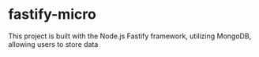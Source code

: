 # fastify-micro
This project is built with the Node.js Fastify framework, utilizing MongoDB, allowing users to store data
